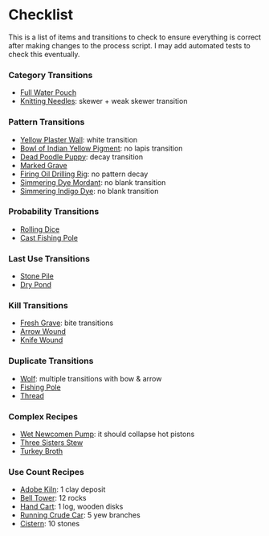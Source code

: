 # Checklist

This is a list of items and transitions to check to ensure everything is correct after making changes to the process script. I may add automated tests to check this eventually.

### Category Transitions

* [Full Water Pouch](https://onetech.info/210-Full-Water-Pouch)
* [Knitting Needles](https://onetech.info/583-Knitting-Needles): skewer + weak skewer transition

### Pattern Transitions

* [Yellow Plaster Wall](https://onetech.info/1913-Yellow-Plaster-Wall): white transition
* [Bowl of Indian Yellow Pigment](https://onetech.info/1897-Bowl-of-Indian-Yellow-Pigment): no lapis transition
* [Dead Poodle Puppy](https://onetech.info/1742-Dead-Poodle-Puppy): decay transition
* [Marked Grave](https://onetech.info/1012-Marked-Grave-origGrave)
* [Firing Oil Drilling Rig](https://onetech.info/2303-Firing-Oil-Drilling-Rig): no pattern decay
* [Simmering Dye Mordant](https://onetech.info/731-Simmering-Dye-Mordant): no blank transition
* [Simmering Indigo Dye](https://onetech.info/733-Simmering-Indigo-Dye): no blank transition

### Probability Transitions

* [Rolling Dice](https://onetech.info/1968-Rolling-Dice)
* [Cast Fishing Pole](https://onetech.info/2101-Cast-Fishing-Pole)

### Last Use Transitions

* [Stone Pile](https://onetech.info/661-Stone-Pile)
* [Dry Pond](https://onetech.info/512-Dry-Pond)

### Kill Transitions

* [Fresh Grave](https://onetech.info/87-Fresh-Grave-origGrave-fromDeath): bite transitions
* [Arrow Wound](https://onetech.info/798-Arrow-Wound)
* [Knife Wound](https://onetech.info/797-Knife-Wound)

### Duplicate Transitions

* [Wolf](https://onetech.info/418-Wolf): multiple transitions with bow & arrow
* [Fishing Pole](https://onetech.info/2091-Fishing-Pole)
* [Thread](https://onetech.info/58-Thread)


### Complex Recipes

* [Wet Newcomen Pump](https://onetech.info/2234-Wet-Newcomen-Pump/recipe): it should collapse hot pistons
* [Three Sisters Stew](https://onetech.info/1249-Three-Sister-s-Stew/recipe)
* [Turkey Broth](https://onetech.info/2197-Turkey-Broth/recipe)


### Use Count Recipes

* [Adobe Kiln](https://onetech.info/238-Adobe-Kiln/recipe): 1 clay deposit
* [Bell Tower](https://onetech.info/842-Bell-Tower-ready-to-ring/recipe): 12 rocks
* [Hand Cart](https://onetech.info/484-Hand-Cart/recipe): 1 log, wooden disks
* [Running Crude Car](https://onetech.info/2396-Running-Crude-Car/recipe): 5 yew branches
* [Cistern](https://onetech.info/672-Cistern/recipe): 10 stones
